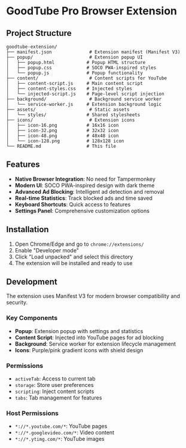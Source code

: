 # GoodTube Pro Browser Extension

## Project Structure

```
goodtube-extension/
├── manifest.json              # Extension manifest (Manifest V3)
├── popup/                     # Extension popup UI
│   ├── popup.html            # Popup HTML structure
│   ├── popup.css             # SOCO PWA-inspired styles
│   └── popup.js              # Popup functionality
├── content/                   # Content scripts for YouTube
│   ├── content-script.js     # Main content script
│   ├── content-styles.css    # Injected styles
│   └── injected-script.js    # Page-level script injection
├── background/                # Background service worker
│   └── service-worker.js     # Extension background logic
├── assets/                    # Static assets
│   └── styles/               # Shared stylesheets
├── icons/                     # Extension icons
│   ├── icon-16.png           # 16x16 icon
│   ├── icon-32.png           # 32x32 icon
│   ├── icon-48.png           # 48x48 icon
│   └── icon-128.png          # 128x128 icon
└── README.md                 # This file
```

## Features

- **Native Browser Integration**: No need for Tampermonkey
- **Modern UI**: SOCO PWA-inspired design with dark theme
- **Advanced Ad Blocking**: Intelligent ad detection and removal
- **Real-time Statistics**: Track blocked ads and time saved
- **Keyboard Shortcuts**: Quick access to features
- **Settings Panel**: Comprehensive customization options

## Installation

1. Open Chrome/Edge and go to `chrome://extensions/`
2. Enable "Developer mode"
3. Click "Load unpacked" and select this directory
4. The extension will be installed and ready to use

## Development

The extension uses Manifest V3 for modern browser compatibility and security.

### Key Components

- **Popup**: Extension popup with settings and statistics
- **Content Script**: Injected into YouTube pages for ad blocking
- **Background**: Service worker for extension lifecycle management
- **Icons**: Purple/pink gradient icons with shield design

### Permissions

- `activeTab`: Access to current tab
- `storage`: Store user preferences
- `scripting`: Inject content scripts
- `tabs`: Tab management for features

### Host Permissions

- `*://*.youtube.com/*`: YouTube pages
- `*://*.googlevideo.com/*`: Video content
- `*://*.ytimg.com/*`: YouTube images

